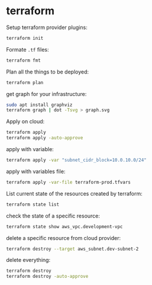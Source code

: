 # terraform

Setup terraform provider plugins:
```bash
terraform init
```

Formate `.tf` files:
```bash
terraform fmt
```

Plan all the things to be deployed:
```bash
terraform plan
```

get graph for your infrastructure:
```bash
sudo apt install graphviz
terraform graph | dot -Tsvg > graph.svg
```

Apply on cloud:
```bash
terraform apply
terraform apply -auto-approve
```

apply with variable:
```bash
terraform apply -var "subnet_cidr_block=10.0.10.0/24"
```

apply with variables file:
```bash
terraform apply -var-file terraform-prod.tfvars
```

List current state of the resources created by terraform:
```bash
terraform state list
```

check the state of a specific resource:
```bash
terraform state show aws_vpc.development-vpc
```

delete a specific resource from cloud provider: 
```bash
terraform destroy --target aws_subnet.dev-subnet-2
```

delete everything:
```bash
terraform destroy
terraform destroy -auto-approve
```

